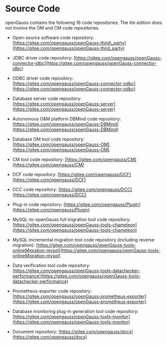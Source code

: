 # Source Code<a name="EN-US_TOPIC_0289899190"></a>

openGauss contains the following 16 code repositories. The lite edition does not involve the OM and CM code repositories.

-   Open-source software code repository:  [https://gitee.com/opengauss/openGauss-third\_party](https://gitee.com/opengauss/openGauss-third_party)

-   JDBC driver code repository:  [https://gitee.com/opengauss/openGauss-connector-jdbc](https://gitee.com/opengauss/openGauss-connector-jdbc)

-   ODBC driver code repository:  [https://gitee.com/opengauss/openGauss-connector-odbc](https://gitee.com/opengauss/openGauss-connector-odbc)
-   Database server code repository:  [https://gitee.com/opengauss/openGauss-server](https://gitee.com/opengauss/openGauss-server)
-   Autonomous O&M platform DBMind code repository: [https://gitee.com/opengauss/openGauss-DBMind](https://gitee.com/opengauss/openGauss-DBMind)
-   Database OM tool code repository:  [https://gitee.com/opengauss/openGauss-OM](https://gitee.com/opengauss/openGauss-OM)
-   CM tool code repository:  [https://gitee.com/opengauss/CM](https://gitee.com/opengauss/CM)
-   DCF code repository:  [https://gitee.com/opengauss/DCF](https://gitee.com/opengauss/DCF)
-   DCC code repository:  [https://gitee.com/opengauss/DCC](https://gitee.com/opengauss/DCC)
-   Plug-in code repository:  [https://gitee.com/opengauss/Plugin](https://gitee.com/opengauss/Plugin)
-   MySQL-to-openGauss full migration tool code repository: [https://gitee.com/opengauss/openGauss-tools-chameleon](https://gitee.com/opengauss/openGauss-tools-chameleon)
-   MySQL incremental migration tool code repository (including reverse migration): [https://gitee.com/opengauss/openGauss-tools-onlineMigration-mysql](https://gitee.com/opengauss/openGauss-tools-onlineMigration-mysql)
-   Data verification tool code repository: [https://gitee.com/opengauss/openGauss-tools-datachecker-performance](https://gitee.com/opengauss/openGauss-tools-datachecker-performance)
-   Prometheus-exporter code repository:  [https://gitee.com/opengauss/openGauss-prometheus-exporter](https://gitee.com/opengauss/openGauss-prometheus-exporter)
-   Database monitoring plug-in generation tool code repository: [https://gitee.com/opengauss/openGauss-tools-monitor](https://gitee.com/opengauss/openGauss-tools-monitor)
-   Document repository:  [https://gitee.com/opengauss/docs](https://gitee.com/opengauss/docs)

